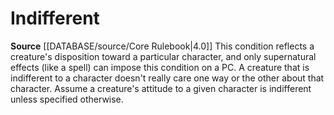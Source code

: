 ﻿---
id: '25'
name: Indifferent

---
# Indifferent

**Source** [[DATABASE/source/Core Rulebook|4.0]]
This condition reflects a creature's disposition toward a particular character, and only supernatural effects (like a spell) can impose this condition on a PC. A creature that is indifferent to a character doesn't really care one way or the other about that character. Assume a creature's attitude to a given character is indifferent unless specified otherwise.